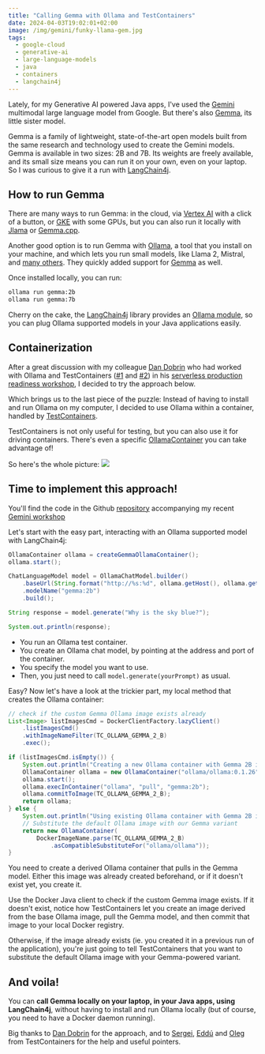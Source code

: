 ```yaml
---
title: "Calling Gemma with Ollama and TestContainers"
date: 2024-04-03T19:02:01+02:00
image: /img/gemini/funky-llama-gem.jpg
tags:
  - google-cloud
  - generative-ai
  - large-language-models
  - java
  - containers
  - langchain4j
---
```


Lately, for my Generative AI powered Java apps,
I've used the [Gemini](https://deepmind.google/technologies/gemini/#introduction)
multimodal large language model from Google.
But there's also [Gemma](https://blog.google/technology/developers/gemma-open-models/),
its little sister model.

Gemma is a family of lightweight, state-of-the-art open models built from the same research
and technology used to create the Gemini models. Gemma is available in two sizes: 2B and 7B.
Its weights are freely available, and its small size means you can run it on your own, even on your laptop.
So I was curious to give it a run with [LangChain4j](https://docs.langchain4j.dev/).

## How to run Gemma

There are many ways to run Gemma: in the cloud,
via [Vertex AI](https://console.cloud.google.com/vertex-ai/publishers/google/model-garden/335?project=glaforge)
with a click of a button,
or [GKE](https://cloud.google.com/kubernetes-engine/docs/tutorials/serve-gemma-gpu-vllm) with some GPUs,
but you can also run it locally with [Jlama](https://github.com/tjake/Jlama) or
[Gemma.cpp](https://github.com/google/gemma.cpp).

Another good option is to run Gemma with [Ollama](https://ollama.com/),
a tool that you install on your machine, and which lets you run small models,
like Llama 2, Mistral, and [many others](https://ollama.com/library).
They quickly added support for [Gemma](https://ollama.com/library/gemma) as well.

Once installed locally, you can run:

```bash
ollama run gemma:2b
ollama run gemma:7b
```

Cherry on the cake, the [LangChain4j]() library provides an
[Ollama module](https://docs.langchain4j.dev/integrations/language-models/ollama),
so you can plug Ollama supported models in your Java applications easily.

## Containerization

After a great discussion with my colleague [Dan Dobrin](https://twitter.com/ddobrin)
who had worked with Ollama and TestContainers
([#1](https://github.com/GoogleCloudPlatform/serverless-production-readiness-java-gcp/blob/main/sessions/next24/books-genai-vertex-langchain4j/src/test/java/services/OllamaContainerTest.java) and
[#2](https://github.com/GoogleCloudPlatform/serverless-production-readiness-java-gcp/blob/main/sessions/next24/books-genai-vertex-langchain4j/src/test/java/services/OllamaChatModelTest.java#L37))
in his [serverless production readiness workshop](https://github.com/GoogleCloudPlatform/serverless-production-readiness-java-gcp/tree/main), I decided to try the approach below.

Which brings us to the last piece of the puzzle:
Instead of having to install and run Ollama on my computer,
I decided to use Ollama within a container, handled by [TestContainers](https://testcontainers.com/).

TestContainers is not only useful for testing, but you can also use it for driving containers.
There's even a specific [OllamaContainer](https://java.testcontainers.org/modules/ollama/) you can take advantage of!

So here's the whole picture:
![](/img/gemini/gemma-ollama-testcontainers-langchain4j.png)

## Time to implement this approach!

You'll find the code in the Github
[repository](https://github.com/glaforge/gemini-workshop-for-java-developers/blob/main/app/src/main/java/gemini/workshop/CallGemma.java)
accompanying my recent [Gemini workshop](https://codelabs.developers.google.com/codelabs/gemini-java-developers)

Let's start with the easy part, interacting with an Ollama supported model with LangChain4j:

```java
OllamaContainer ollama = createGemmaOllamaContainer();
ollama.start();

ChatLanguageModel model = OllamaChatModel.builder()
    .baseUrl(String.format("http://%s:%d", ollama.getHost(), ollama.getFirstMappedPort()))
    .modelName("gemma:2b")
    .build();

String response = model.generate("Why is the sky blue?");

System.out.println(response);
```

- You run an Ollama test container.
- You create an Ollama chat model, by pointing at the address and port of the container.
- You specify the model you want to use.
- Then, you just need to call `model.generate(yourPrompt)` as usual.

Easy?
Now let's have a look at the trickier part, my local method that creates the Ollama container:

```java
// check if the custom Gemma Ollama image exists already
List<Image> listImagesCmd = DockerClientFactory.lazyClient()
    .listImagesCmd()
    .withImageNameFilter(TC_OLLAMA_GEMMA_2_B)
    .exec();

if (listImagesCmd.isEmpty()) {
    System.out.println("Creating a new Ollama container with Gemma 2B image...");
    OllamaContainer ollama = new OllamaContainer("ollama/ollama:0.1.26");
    ollama.start();
    ollama.execInContainer("ollama", "pull", "gemma:2b");
    ollama.commitToImage(TC_OLLAMA_GEMMA_2_B);
    return ollama;
} else {
    System.out.println("Using existing Ollama container with Gemma 2B image...");
    // Substitute the default Ollama image with our Gemma variant
    return new OllamaContainer(
        DockerImageName.parse(TC_OLLAMA_GEMMA_2_B)
            .asCompatibleSubstituteFor("ollama/ollama"));
}
```

You need to create a derived Ollama container that pulls in the Gemma model.
Either this image was already created beforehand, or if it doesn't exist yet, you create it.

Use the Docker Java client to check if the custom Gemma image exists.
If it doesn't exist, notice how TestContainers let you create an image derived from the base Ollama image,
pull the Gemma model, and then commit that image to your local Docker registry.

Otherwise, if the image already exists (ie. you created it in a previous run of the application),
you're just going to tell TestContainers that you want to substitute the default Ollama image
with your Gemma-powered variant.

## And voila!

You can **call Gemma locally on your laptop, in your Java apps, using LangChain4j**,
without having to install and run Ollama locally
(but of course, you need to have a Docker daemon running).

Big thanks to [Dan Dobrin](https://twitter.com/ddobrin) for the approach,
and to [Sergei](https://twitter.com/bsideup), [Eddú](https://twitter.com/EdduMelendez)
and [Oleg](https://twitter.com/shelajev) from TestContainers for the help and useful pointers.
